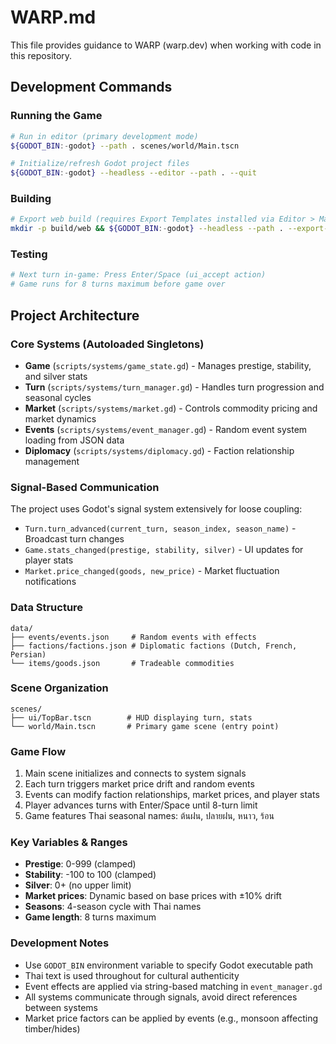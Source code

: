 # WARP.md

This file provides guidance to WARP (warp.dev) when working with code in this repository.

## Development Commands

### Running the Game
```bash
# Run in editor (primary development mode)
${GODOT_BIN:-godot} --path . scenes/world/Main.tscn

# Initialize/refresh Godot project files
${GODOT_BIN:-godot} --headless --editor --path . --quit
```

### Building
```bash
# Export web build (requires Export Templates installed via Editor > Manage Export Templates...)
mkdir -p build/web && ${GODOT_BIN:-godot} --headless --path . --export-release "Web" build/web/index.html
```

### Testing
```bash
# Next turn in-game: Press Enter/Space (ui_accept action)
# Game runs for 8 turns maximum before game over
```

## Project Architecture

### Core Systems (Autoloaded Singletons)
- **Game** (`scripts/systems/game_state.gd`) - Manages prestige, stability, and silver stats
- **Turn** (`scripts/systems/turn_manager.gd`) - Handles turn progression and seasonal cycles
- **Market** (`scripts/systems/market.gd`) - Controls commodity pricing and market dynamics
- **Events** (`scripts/systems/event_manager.gd`) - Random event system loading from JSON data
- **Diplomacy** (`scripts/systems/diplomacy.gd`) - Faction relationship management

### Signal-Based Communication
The project uses Godot's signal system extensively for loose coupling:
- `Turn.turn_advanced(current_turn, season_index, season_name)` - Broadcast turn changes
- `Game.stats_changed(prestige, stability, silver)` - UI updates for player stats
- `Market.price_changed(goods, new_price)` - Market fluctuation notifications

### Data Structure
```
data/
├── events/events.json     # Random events with effects
├── factions/factions.json # Diplomatic factions (Dutch, French, Persian)
└── items/goods.json       # Tradeable commodities
```

### Scene Organization
```
scenes/
├── ui/TopBar.tscn        # HUD displaying turn, stats
└── world/Main.tscn       # Primary game scene (entry point)
```

### Game Flow
1. Main scene initializes and connects to system signals
2. Each turn triggers market price drift and random events
3. Events can modify faction relationships, market prices, and player stats
4. Player advances turns with Enter/Space until 8-turn limit
5. Game features Thai seasonal names: ต้นฝน, ปลายฝน, หนาว, ร้อน

### Key Variables & Ranges
- **Prestige**: 0-999 (clamped)
- **Stability**: -100 to 100 (clamped)  
- **Silver**: 0+ (no upper limit)
- **Market prices**: Dynamic based on base prices with ±10% drift
- **Seasons**: 4-season cycle with Thai names
- **Game length**: 8 turns maximum

### Development Notes
- Use `GODOT_BIN` environment variable to specify Godot executable path
- Thai text is used throughout for cultural authenticity
- Event effects are applied via string-based matching in `event_manager.gd`
- All systems communicate through signals, avoid direct references between systems
- Market price factors can be applied by events (e.g., monsoon affecting timber/hides)
